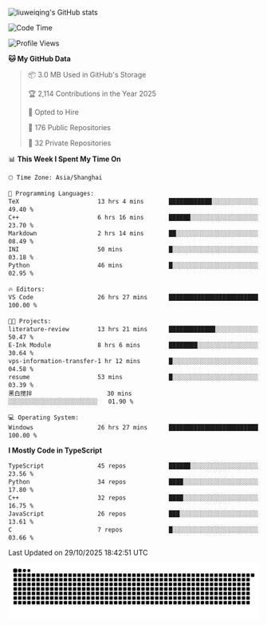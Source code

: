 ![liuweiqing's GitHub stats](https://github-readme-stats.vercel.app/api?username=14790897&show_icons=true&locale=cn&include_all_commits=true&count_private=true)

<!-- <iframe src="https://mygithub.14790897.xyz/14790897/" width="100%" height="800" style="border:1px solid black;">
</iframe> -->

<!--START_SECTION:waka-->
![Code Time](http://img.shields.io/badge/Code%20Time-2%2C689%20hrs%2052%20mins-blue)

![Profile Views](http://img.shields.io/badge/Profile%20Views-30-blue)

**🐱 My GitHub Data** 

> 📦 3.0 MB Used in GitHub's Storage 
 > 
> 🏆 2,114 Contributions in the Year 2025
 > 
> 💼 Opted to Hire
 > 
> 📜 176 Public Repositories 
 > 
> 🔑 32 Private Repositories 
 > 
📊 **This Week I Spent My Time On** 

```text
🕑︎ Time Zone: Asia/Shanghai

💬 Programming Languages: 
TeX                      13 hrs 4 mins       ████████████░░░░░░░░░░░░░   49.40 % 
C++                      6 hrs 16 mins       ██████░░░░░░░░░░░░░░░░░░░   23.70 % 
Markdown                 2 hrs 14 mins       ██░░░░░░░░░░░░░░░░░░░░░░░   08.49 % 
INI                      50 mins             █░░░░░░░░░░░░░░░░░░░░░░░░   03.18 % 
Python                   46 mins             █░░░░░░░░░░░░░░░░░░░░░░░░   02.95 % 

🔥 Editors: 
VS Code                  26 hrs 27 mins      █████████████████████████   100.00 % 

🐱‍💻 Projects: 
literature-review        13 hrs 21 mins      █████████████░░░░░░░░░░░░   50.47 % 
E-Ink Module             8 hrs 6 mins        ████████░░░░░░░░░░░░░░░░░   30.64 % 
vps-information-transfer-1 hr 12 mins        █░░░░░░░░░░░░░░░░░░░░░░░░   04.58 % 
resume                   53 mins             █░░░░░░░░░░░░░░░░░░░░░░░░   03.39 % 
黑白搅拌                     30 mins             ░░░░░░░░░░░░░░░░░░░░░░░░░   01.90 % 

💻 Operating System: 
Windows                  26 hrs 27 mins      █████████████████████████   100.00 % 
```

**I Mostly Code in TypeScript** 

```text
TypeScript               45 repos            ██████░░░░░░░░░░░░░░░░░░░   23.56 % 
Python                   34 repos            ████░░░░░░░░░░░░░░░░░░░░░   17.80 % 
C++                      32 repos            ████░░░░░░░░░░░░░░░░░░░░░   16.75 % 
JavaScript               26 repos            ███░░░░░░░░░░░░░░░░░░░░░░   13.61 % 
C                        7 repos             █░░░░░░░░░░░░░░░░░░░░░░░░   03.66 % 
```




 Last Updated on 29/10/2025 18:42:51 UTC
<!--END_SECTION:waka-->

<picture>
  <source media="(prefers-color-scheme: dark)" srcset="https://raw.githubusercontent.com/14790897/14790897/output/github-contribution-grid-snake-dark.svg" />
  <source media="(prefers-color-scheme: light)" srcset="https://raw.githubusercontent.com/14790897/14790897/output/github-contribution-grid-snake.svg" />
  <img alt="github-snake" src="https://raw.githubusercontent.com/14790897/14790897/output/github-contribution-grid-snake.svg" />
</picture>
